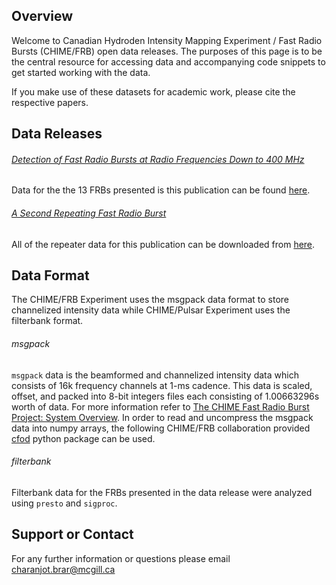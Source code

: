 ## Overview

Welcome to Canadian Hydroden Intensity Mapping Experiment / Fast Radio Bursts (CHIME/FRB) open data releases. The purposes of this page is to be the central resource for accessing data and accompanying code snippets to get started working with the data.

If you make use of these datasets for academic work, please cite the respective papers.

## Data Releases

###### [Detection of Fast Radio Bursts at Radio Frequencies Down to 400 MHz](https://arxiv.org/pdf/1901.04524.pdf)

Data for the the 13 FRBs presented is this publication can be found [here](http://www.canfar.net/storage/list/AstroDataCitationDOI/CISTI.CANFAR/19.0004/data).

###### [A Second Repeating Fast Radio Burst](https://arxiv.org/pdf/1901.04525.pdf)

All of the repeater data for this publication can be downloaded from [here](http://www.canfar.net/storage/list/AstroDataCitationDOI/CISTI.CANFAR/19.0005/data).

## Data Format
The CHIME/FRB Experiment uses the msgpack data format to store channelized intensity data while CHIME/Pulsar Experiment uses the filterbank format.

###### msgpack
`msgpack` data is the beamformed and channelized intensity data which consists of 16k frequency channels at 1-ms cadence. This data is scaled, offset, and packed into 8-bit integers files each consisting of 1.00663296s worth of data. For more information refer to [The CHIME Fast Radio Burst Project: System Overview](https://arxiv.org/pdf/1803.11235.pdf). In order to read and uncompress the msgpack data into numpy arrays, the following CHIME/FRB collaboration provided [cfod](https://github.com/chime-frb-open-data/chime-frb-open-data) python package can be used.

###### filterbank
Filterbank data for the FRBs presented in the data release were analyzed using `presto` and `sigproc`.

## Support or Contact
For any further information or questions please email charanjot.brar@mcgill.ca
